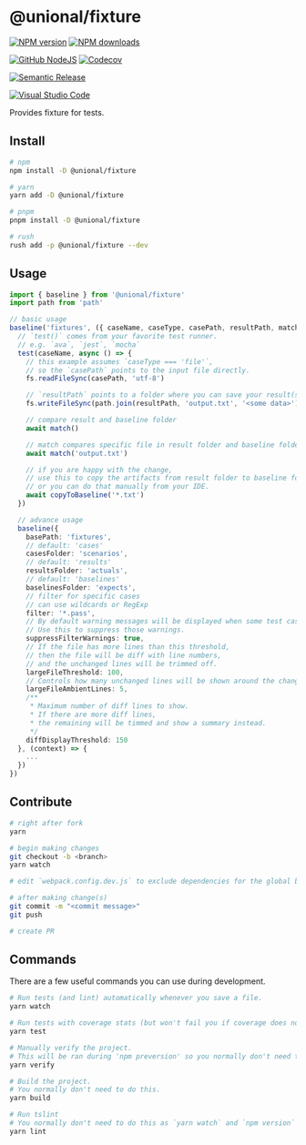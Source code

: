 # @unional/fixture

[![NPM version][npm-image]][npm-url]
[![NPM downloads][downloads-image]][downloads-url]

[![GitHub NodeJS][github-nodejs]][github-action-url]
[![Codecov][codecov-image]][codecov-url]

[![Semantic Release][semantic-release-image]][semantic-release-url]

[![Visual Studio Code][vscode-image]][vscode-url]

Provides fixture for tests.

## Install

```sh
# npm
npm install -D @unional/fixture

# yarn
yarn add -D @unional/fixture

# pnpm
pnpm install -D @unional/fixture

# rush
rush add -p @unional/fixture --dev
```

## Usage

```ts
import { baseline } from '@unional/fixture'
import path from 'path'

// basic usage
baseline('fixtures', ({ caseName, caseType, casePath, resultPath, match, copyToBaseline }) => {
  // `test()` comes from your favorite test runner.
  // e.g. `ava`, `jest`, `mocha`
  test(caseName, async () => {
    // this example assumes `caseType === 'file'`,
    // so the `casePath` points to the input file directly.
    fs.readFileSync(casePath, 'utf-8')

    // `resultPath` points to a folder where you can save your result(s)
    fs.writeFileSync(path.join(resultPath, 'output.txt', '<some data>'))

    // compare result and baseline folder
    await match()

    // match compares specific file in result folder and baseline folder
    await match('output.txt')

    // if you are happy with the change,
    // use this to copy the artifacts from result folder to baseline folder,
    // or you can do that manually from your IDE.
    await copyToBaseline('*.txt')
  })

  // advance usage
  baseline({
    basePath: 'fixtures',
    // default: 'cases'
    casesFolder: 'scenarios',
    // default: 'results'
    resultsFolder: 'actuals',
    // default: 'baselines'
    baselinesFolder: 'expects',
    // filter for specific cases
    // can use wildcards or RegExp
    filter: '*.pass',
    // By default warning messages will be displayed when some test cases are filtered.
    // Use this to suppress those warnings.
    suppressFilterWarnings: true,
    // If the file has more lines than this threshold,
    // then the file will be diff with line numbers,
    // and the unchanged lines will be trimmed off.
    largeFileThreshold: 100,
    // Controls how many unchanged lines will be shown around the changes.
    largeFileAmbientLines: 5,
    /**
     * Maximum number of diff lines to show.
     * If there are more diff lines,
     * the remaining will be timmed and show a summary instead.
     */
    diffDisplayThreshold: 150
  }, (context) => {
    ...
  })
})

```

## Contribute

```sh
# right after fork
yarn

# begin making changes
git checkout -b <branch>
yarn watch

# edit `webpack.config.dev.js` to exclude dependencies for the global build.

# after making change(s)
git commit -m "<commit message>"
git push

# create PR
```

## Commands

There are a few useful commands you can use during development.

```sh
# Run tests (and lint) automatically whenever you save a file.
yarn watch

# Run tests with coverage stats (but won't fail you if coverage does not meet criteria)
yarn test

# Manually verify the project.
# This will be ran during 'npm preversion' so you normally don't need to run this yourself.
yarn verify

# Build the project.
# You normally don't need to do this.
yarn build

# Run tslint
# You normally don't need to do this as `yarn watch` and `npm version` will automatically run lint for you.
yarn lint
```

[codecov-image]: https://codecov.io/gh/unional/fixture/branch/master/graph/badge.svg
[codecov-url]: https://codecov.io/gh/unional/fixture
[downloads-image]: https://img.shields.io/npm/dm/@unional/fixture.svg?style=flat
[downloads-url]: https://npmjs.org/package/@unional/fixture
[github-action-url]: https://github.com/unional/fixture/actions
[github-nodejs]: https://github.com/unional/fixture/workflows/nodejs/badge.svg
[npm-image]: https://img.shields.io/npm/v/@unional/fixture.svg?style=flat
[npm-url]: https://npmjs.org/package/@unional/fixture
[semantic-release-image]: https://img.shields.io/badge/%20%20%F0%9F%93%A6%F0%9F%9A%80-semantic--release-e10079.svg
[semantic-release-url]: https://github.com/semantic-release/semantic-release
[vscode-image]: https://img.shields.io/badge/vscode-ready-green.svg
[vscode-url]: https://code.visualstudio.com/
